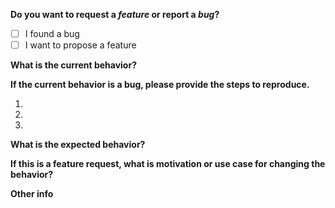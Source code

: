 <!-- Before creating an issue please make sure you are using the latest version of this package. -->

**Do you want to request a *feature* or report a *bug*?**
<!-- Please ask questions on StackOverflow. Questions will most likely be closed. -->

- [ ] I found a bug
- [ ] I want to propose a feature

**What is the current behavior?**

**If the current behavior is a bug, please provide the steps to reproduce.**
<!-- You can use https://codesandbox.io/ to illustrate the issue you're experiencing or you can provide relevant code samples. -->

1.
2.
3.

**What is the expected behavior?**

**If this is a feature request, what is motivation or use case for changing the behavior?**

**Other info**
<!-- Please mention other relevant information such as the browser version, operating system, version, etc. -->
